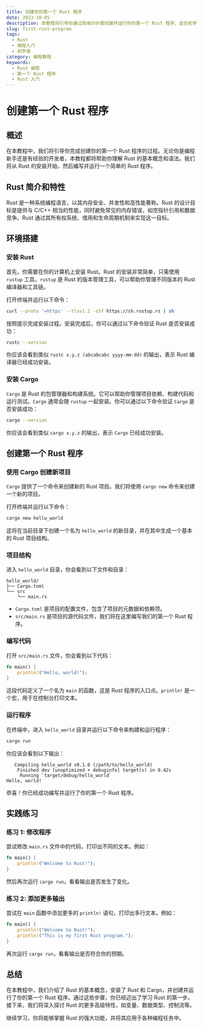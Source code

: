 ```yaml
---
title: 创建你的第一个 Rust 程序
date: 2023-10-05
description: 本教程将引导你通过简单的步骤创建并运行你的第一个 Rust 程序，适合初学者入门。
slug: first-rust-program
tags:
  - Rust
  - 编程入门
  - 初学者
category: 编程教程
keywords:
  - Rust 编程
  - 第一个 Rust 程序
  - Rust 入门
---
```


# 创建第一个 Rust 程序

## 概述

在本教程中，我们将引导你完成创建你的第一个 Rust 程序的过程。无论你是编程新手还是有经验的开发者，本教程都将帮助你理解 Rust 的基本概念和语法。我们将从 Rust 的安装开始，然后编写并运行一个简单的 Rust 程序。

## Rust 简介和特性

Rust 是一种系统编程语言，以其内存安全、并发性和高性能著称。Rust 的设计目标是提供与 C/C++ 相当的性能，同时避免常见的内存错误，如空指针引用和数据竞争。Rust 通过其所有权系统、借用和生命周期机制来实现这一目标。

## 环境搭建

### 安装 Rust

首先，你需要在你的计算机上安装 Rust。Rust 的安装非常简单，只需使用 `rustup` 工具。`rustup` 是 Rust 的版本管理工具，可以帮助你管理不同版本的 Rust 编译器和工具链。

打开终端并运行以下命令：

```bash
curl --proto '=https' --tlsv1.2 -sSf https://sh.rustup.rs | sh
```

按照提示完成安装过程。安装完成后，你可以通过以下命令验证 Rust 是否安装成功：

```bash
rustc --version
```

你应该会看到类似 `rustc x.y.z (abcabcabc yyyy-mm-dd)` 的输出，表示 Rust 编译器已经成功安装。

### 安装 Cargo

`Cargo` 是 Rust 的包管理器和构建系统。它可以帮助你管理项目依赖、构建代码和运行测试。`Cargo` 通常会随 `rustup` 一起安装。你可以通过以下命令验证 `Cargo` 是否安装成功：

```bash
cargo --version
```

你应该会看到类似 `cargo x.y.z` 的输出，表示 `Cargo` 已经成功安装。

## 创建第一个 Rust 程序

### 使用 Cargo 创建新项目

`Cargo` 提供了一个命令来创建新的 Rust 项目。我们将使用 `cargo new` 命令来创建一个新的项目。

打开终端并运行以下命令：

```bash
cargo new hello_world
```

这将在当前目录下创建一个名为 `hello_world` 的新目录，并在其中生成一个基本的 Rust 项目结构。

### 项目结构

进入 `hello_world` 目录，你会看到以下文件和目录：

```
hello_world/
├── Cargo.toml
└── src
    └── main.rs
```

- `Cargo.toml` 是项目的配置文件，包含了项目的元数据和依赖项。
- `src/main.rs` 是项目的源代码文件，我们将在这里编写我们的第一个 Rust 程序。

### 编写代码

打开 `src/main.rs` 文件，你会看到以下代码：

```rust
fn main() {
    println!("Hello, world!");
}
```

这段代码定义了一个名为 `main` 的函数，这是 Rust 程序的入口点。`println!` 是一个宏，用于在控制台打印文本。

### 运行程序

在终端中，进入 `hello_world` 目录并运行以下命令来构建和运行程序：

```bash
cargo run
```

你应该会看到以下输出：

```
   Compiling hello_world v0.1.0 (/path/to/hello_world)
    Finished dev [unoptimized + debuginfo] target(s) in 0.42s
     Running `target/debug/hello_world`
Hello, world!
```

恭喜！你已经成功编写并运行了你的第一个 Rust 程序。

## 实践练习

### 练习 1: 修改程序

尝试修改 `main.rs` 文件中的代码，打印出不同的文本。例如：

```rust
fn main() {
    println!("Welcome to Rust!");
}
```

然后再次运行 `cargo run`，看看输出是否发生了变化。

### 练习 2: 添加更多输出

尝试在 `main` 函数中添加更多的 `println!` 语句，打印出多行文本。例如：

```rust
fn main() {
    println!("Welcome to Rust!");
    println!("This is my first Rust program.");
}
```

再次运行 `cargo run`，看看输出是否符合你的预期。

## 总结

在本教程中，我们介绍了 Rust 的基本概念，安装了 Rust 和 Cargo，并创建并运行了你的第一个 Rust 程序。通过这些步骤，你已经迈出了学习 Rust 的第一步。接下来，我们将深入探讨 Rust 的更多高级特性，如变量、数据类型、控制流等。

继续学习，你将能够掌握 Rust 的强大功能，并将其应用于各种编程任务中。